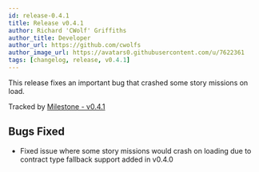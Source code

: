 ```yaml
---
id: release-0.4.1
title: Release v0.4.1
author: Richard 'CWolf' Griffiths
author_title: Developer
author_url: https://github.com/cwolfs
author_image_url: https://avatars0.githubusercontent.com/u/7622361
tags: [changelog, release, v0.4.1]
---
```


This release fixes an important bug that crashed some story missions on load.

Tracked by [Milestone - v0.4.1](https://github.com/CWolfs/MissionControl/milestone/10?closed=1)

## Bugs Fixed

- Fixed issue where some story missions would crash on loading due to contract type fallback support added in v0.4.0
